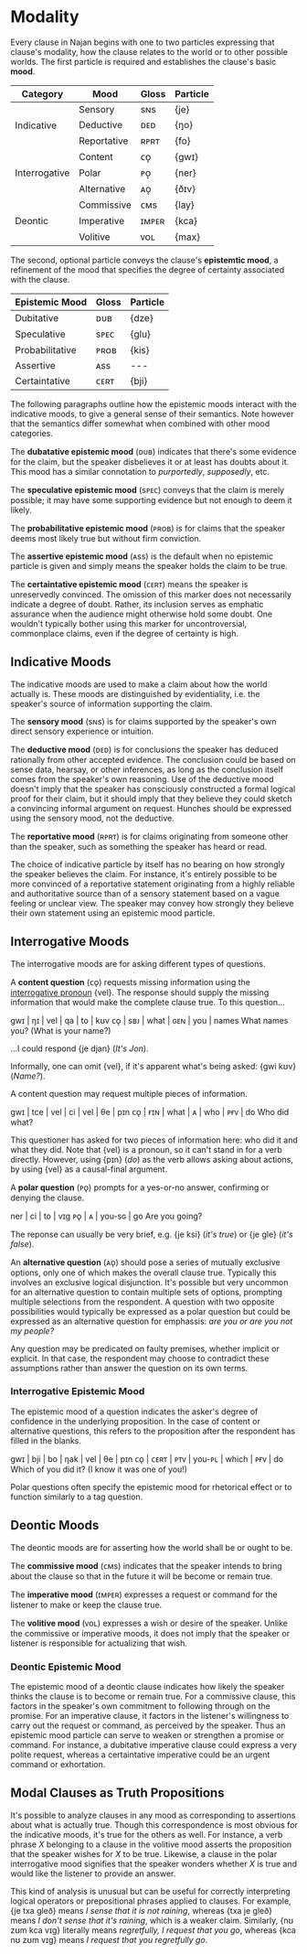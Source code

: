# Modality

Every clause in Najan begins with one to two particles expressing that clause's
modality, how the clause relates to the world or to other possible worlds. The
first particle is required and establishes the clause's basic **mood**.

<table>
	<thead>
		<tr>
			<th>Category</th>
			<th>Mood</th>
			<th>Gloss</th>
			<th>Particle</th>
		</tr>
	</thead>
	<tbody>
		<tr>
			<td rowspan="3">Indicative</td>
			<td>Sensory</td>
			<td>sɴs</td>
			<td>{je}</td>
		</tr>
		<tr>
			<td>Deductive</td>
			<td>ᴅᴇᴅ</td>
			<td>{ŋo}</td>
		</tr>
		<tr>
			<td>Reportative</td>
			<td>ʀᴘʀᴛ</td>
			<td>{fo}</td>
		</tr>
		<tr>
			<td rowspan="3">Interrogative</td>
			<td>Content</td>
			<td>ᴄᴏ̨</td>
			<td>{gwɪ}</td>
		</tr>
		<tr>
			<td>Polar</td>
			<td>ᴘᴏ̨</td>
			<td>{ner}</td>
		</tr>
		<tr>
			<td>Alternative</td>
			<td>ᴀᴏ̨</td>
			<td>{ðɪv}</td>
		</tr>
		<tr>
			<td rowspan="3">Deontic</td>
			<td>Commissive</td>
			<td>ᴄᴍs</td>
			<td>{lay}</td>
		</tr>
		<tr>
			<td>Imperative</td>
			<td>ɪᴍᴘᴇʀ</td>
			<td>{kca}</td>
		</tr>
		<tr>
			<td>Volitive</td>
			<td>ᴠᴏʟ</td>
			<td>{max}</td>
		</tr>
	</tbody>
</table>

The second, optional particle conveys the clause's **epistemtic mood**, a
refinement of the mood that specifies the degree of certainty associated with
the clause.

| Epistemic Mood  | Gloss | Particle |
| :-------------- | :---- | :------- |
| Dubitative      | ᴅᴜʙ   | {dze}    |
| Speculative     | sᴘᴇᴄ  | {glu}    |
| Probabilitative | ᴘʀᴏʙ  | {kis}    |
| Assertive       | ᴀss   | ---      |
| Certaintative   | ᴄᴇʀᴛ  | {bji}    |

The following paragraphs outline how the epistemic moods interact with the
indicative moods, to give a general sense of their semantics. Note however that
the semantics differ somewhat when combined with other mood categories.

The **dubatative epistemic mood** (ᴅᴜʙ) indicates that there's some evidence for
the claim, but the speaker disbelieves it or at least has doubts about it. This
mood has a similar connotation to *purportedly*, *supposedly*, etc.

The **speculative epistemic mood** (sᴘᴇᴄ) conveys that the claim is merely
possible; it may have some supporting evidence but not enough to deem it likely.

The **probabilitative epistemic mood** (ᴘʀᴏʙ) is for claims that the speaker
deems most likely true but without firm conviction.

The **assertive epistemic mood** (ᴀss) is the default when no epistemic particle
is given and simply means the speaker holds the claim to be true.

The **certaintative epistemic mood** (ᴄᴇʀᴛ) means the speaker is unreservedly
convinced. The omission of this marker does not necessarily indicate a degree of
doubt. Rather, its inclusion serves as emphatic assurance when the audience
might otherwise hold some doubt. One wouldn't typically bother using this marker
for uncontroversial, commonplace claims, even if the degree of certainty is
high.

## Indicative Moods

The indicative moods are used to make a claim about how the world actually is.
These moods are distinguished by evidentiality, i.e. the speaker's source of
information supporting the claim.

The **sensory mood** (sɴs) is for claims supported by the speaker's own direct
sensory experience or intuition.

The **deductive mood** (ᴅᴇᴅ) is for conclusions the speaker has deduced
rationally from other accepted evidence. The conclusion could be based on sense
data, hearsay, or other inferences, as long as the conclusion itself comes from
the speaker's own reasoning. Use of the deductive mood doesn't imply that the
speaker has consciously constructed a formal logical proof for their claim, but
it should imply that they believe they could sketch a convincing informal
argument on request. Hunches should be expressed using the sensory mood, not the
deductive.

The **reportative mood** (ʀᴘʀᴛ) is for claims originating from someone other
than the speaker, such as something the speaker has heard or read.

The choice of indicative particle by itself has no bearing on how strongly the
speaker believes the claim. For instance, it's entirely possible to be more
convinced of a reportative statement originating from a highly reliable and
authoritative source than of a sensory statement based on a vague feeling or
unclear view. The speaker may convey how strongly they believe their own
statement using an epistemic mood particle.

## Interrogative Moods

The interrogative moods are for asking different types of questions.

A **content question** (ᴄᴏ̨) requests missing information using the
[interrogative pronoun](./pronouns.md) {vel}. The response should supply the
missing information that would make the complete clause true. To this
question...

<gloss>
gwɪ | ŋɪ  | vel  | qa  | to  | kʊv
ᴄᴏ̨  | sʙᴊ | what | ɢᴇɴ | you | names
What names you? (What is your name?)
</gloss>

...I could respond {je djan} (*It's Jon*).

Informally, one can omit {vel}, if it's apparent what's being asked: {gwi kʊv}
(*Name?*).

A content question may request multiple pieces of information.

<gloss>
gwɪ | tce | vel  | ci | vel | θe  | pɪn
ᴄᴏ̨  | ғɪɴ | what | ᴀ  | who | ᴘғᴠ | do
Who did what?
</gloss>

This questioner has asked for two pieces of information here: who did it and
what they did. Note that {vel} is a pronoun, so it can't stand in for a verb
directly. However, using {pɪn} (*do*) as the verb allows asking about actions,
by using {vel} as a causal-final argument.

A **polar question** (ᴘᴏ̨) prompts for a yes-or-no answer, confirming or denying
the clause.

<gloss>
ner | ci | to     | vɪg
ᴘᴏ̨  | ᴀ  | you-sɢ | go
Are you going?
</gloss>

The reponse can usually be very brief, e.g. {je ksi} (*it's true*) or {je gle}
(*it's false*).

An **alternative question** (ᴀᴏ̨) should pose a series of mutually exclusive
options, only one of which makes the overall clause true. Typically this
involves an exclusive logical disjunction. It's possible but very uncommon for
an alternative question to contain multiple sets of options, prompting multiple
selections from the respondent. A question with two opposite possibilities would
typically be expressed as a polar question but could be expressed as an
alternative question for emphassis: *are you or are you not my people?*

Any question may be predicated on faulty premises, whether implicit or explicit.
In that case, the respondent may choose to contradict these assumptions rather
than answer the question on its own terms.

### Interrogative Epistemic Mood

The epistemic mood of a question indicates the asker's degree of confidence in
the underlying proposition. In the case of content or alternative questions,
this refers to the proposition after the respondent has filled in the blanks.

<gloss>
gwɪ | bji  | bo  | ŋak    | vel   | θe  | pɪn
ᴄᴏ̨  | ᴄᴇʀᴛ | ᴘᴛᴠ | you-ᴘʟ | which | ᴘғᴠ | do
Which of you did it? (I know it was one of you!)
</gloss>

Polar questions often specify the epistemic mood for rhetorical effect or to
function similarly to a tag question.

## Deontic Moods

The deontic moods are for asserting how the world shall be or ought to be.

The **commissive mood** (ᴄᴍs) indicates that the speaker intends to bring about
the clause so that in the future it will be become or remain true.

The **imperative mood** (ɪᴍᴘᴇʀ) expresses a request or command for the listener
to make or keep the clause true.

The **volitive mood** (ᴠᴏʟ) expresses a wish or desire of the speaker. Unlike
the commissive or imperative moods, it does not imply that the speaker or
listener is responsible for actualizing that wish.

### Deontic Epistemic Mood

The epistemic mood of a deontic clause indicates how likely the speaker thinks
the clause is to become or remain true. For a commissive clause, this factors in
the speaker's own commitment to following through on the promise. For an
imperative clause, it factors in the listener's willingness to carry out the
request or command, as perceived by the speaker. Thus an epistemic mood particle
can serve to weaken or strengthen a promise or command. For instance, a
dubitative imperative clause could express a very polite request, whereas a
certaintative imperative could be an urgent command or exhortation.

## Modal Clauses as Truth Propositions

It's possible to analyze clauses in any mood as corresponding to assertions
about what is actually true. Though this correspondence is most obvious for the
indicative moods, it's true for the others as well. For instance, a verb phrase
_X_ belonging to a clause in the volitive mood asserts the proposition that the
speaker wishes for _X_ to be true. Likewise, a clause in the polar interrogative
mood signifies that the speaker wonders whether _X_ is true and would like the
listener to provide an answer.

This kind of analysis is unusual but can be useful for correctly interpreting
logical operators or prepositional phrases applied to clauses. For example, {je
txa gleð} means _I sense that it is not raining_, whereas {txa je gleð} means _I
don't sense that it's raining_, which is a weaker claim. Similarly, {nʊ zʊm kca
vɪg} literally means _regretfully, I request that you go_, whereas {kca nʊ zʊm
vɪg} means _I request that you regretfully go_.
